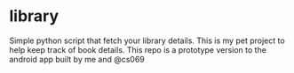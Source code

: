 # library

Simple python script that fetch your library details. This is my pet project to help keep track of book details. This repo is a prototype version to the android app built by me and @cs069
